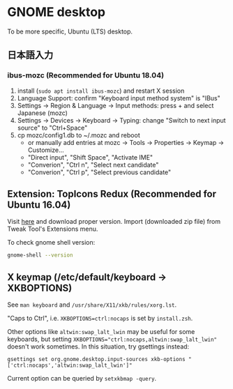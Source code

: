 # GNOME desktop

To be more specific, Ubuntu (LTS) desktop.

## 日本語入力
### ibus-mozc (Recommended for Ubuntu 18.04)
1. install (`sudo apt install ibus-mozc`) and restart X session
1. Language Support: confirm "Keyboard input method system" is "IBus"
1. Settings -> Region & Language -> Input methods: press + and select Japanese (mozc)
1. Settings -> Devices -> Keyboard -> Typing: change "Switch to next input source" to "Ctrl+Space"
1. cp mozc/config1.db to ~/.mozc and reboot
    * or manually add entries at mozc -> Tools -> Properties -> Keymap -> Customize...
    * "Direct input", "Shift Space", "Activate IME"
    * "Converion", "Ctrl n", "Select next candidate"
    * "Converion", "Ctrl p", "Select previous candidate"

## Extension: TopIcons Redux (Recommended for Ubuntu 16.04)
Visit [here](https://extensions.gnome.org/extension/1497/topicons-redux/) and
download proper version.
Import (downloaded zip file) from Tweak Tool's Extensions menu.

To check gnome shell version:

```bash
gnome-shell --version
```

## X keymap (/etc/default/keyboard -> XKBOPTIONS)
See `man keyboard` and `/usr/share/X11/xkb/rules/xorg.lst`.

"Caps to Ctrl", i.e. `XKBOPTIONS=ctrl:nocaps` is set by `install.zsh`.

Other options like `altwin:swap_lalt_lwin` may be useful for some keyboards,
but setting `XKBOPTIONS="ctrl:nocaps,altwin:swap_lalt_lwin"` doesn't work sometimes.
In this situation, try gsettings instead:
```
gsettings set org.gnome.desktop.input-sources xkb-options "['ctrl:nocaps','altwin:swap_lalt_lwin']"
```

Current option can be queried by `setxkbmap -query`.
